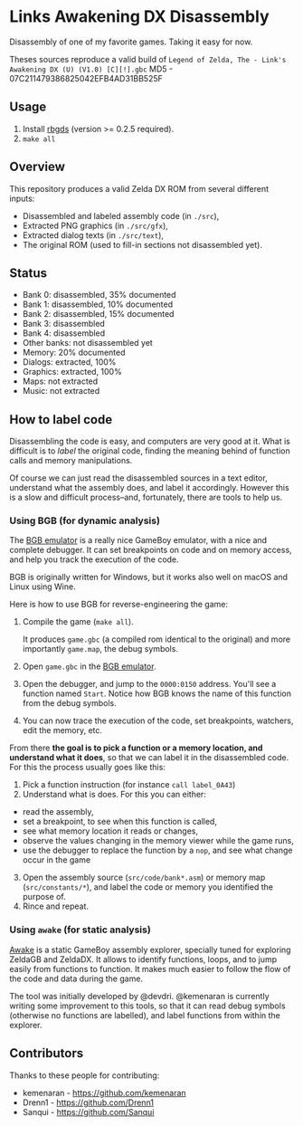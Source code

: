 # Links Awakening DX Disassembly

Disassembly of one of my favorite games. Taking it easy for now.

Theses sources reproduce a valid build of `Legend of Zelda, The - Link's Awakening DX (U) (V1.0) [C][!].gbc`
MD5 - 07C211479386825042EFB4AD31BB525F

## Usage

1. Install [rbgds](https://github.com/rednex/rgbds#1-installing-rgbds) (version >= 0.2.5 required).
2. `make all`

## Overview

This repository produces a valid Zelda DX ROM from several different inputs:

- Disassembled and labeled assembly code (in `./src`),
- Extracted PNG graphics (in `./src/gfx`),
- Extracted dialog texts (in `./src/text`),
- The original ROM (used to fill-in sections not disassembled yet).

## Status

- Bank 0: disassembled, 35% documented
- Bank 1: disassembled, 10% documented
- Bank 2: disassembled, 15% documented
- Bank 3: disassembled
- Bank 4: disassembled
- Other banks: not disassembled yet
- Memory: 20% documented
- Dialogs: extracted, 100%
- Graphics: extracted, 100%
- Maps: not extracted
- Music: not extracted

## How to label code

Disassembling the code is easy, and computers are very good at it. What is difficult is to _label_ the original code, finding the meaning behind of function calls and memory manipulations.

Of course we can just read the disassembled sources in a text editor, understand what the assembly does, and label it accordingly. However this is a slow and difficult process–and, fortunately, there are tools to help us.

### Using BGB (for dynamic analysis)

The [BGB emulator](http://bgb.bircd.org/) is a really nice GameBoy emulator, with a nice and complete debugger. It can set breakpoints on code and on memory access, and help you track the execution of the code.

BGB is originally written for Windows, but it works also well on macOS and Linux using Wine.

Here is how to use BGB for reverse-engineering the game:

1. Compile the game (`make all`).

    It produces `game.gbc` (a compiled rom identical to the original) and more importantly `game.map`, the debug symbols.

2. Open `game.gbc` in the [BGB emulator](http://bgb.bircd.org/).
3. Open the debugger, and jump to the `0000:0150` address. You'll see a function named `Start`. Notice how BGB knows the name of this function from the debug symbols.
4. You can now trace the execution of the code, set breakpoints, watchers, edit the memory, etc.

From there **the goal is to pick a function or a memory location, and understand what it does**, so that we can label it in the disassembled code. For this the process usually goes like this:

1. Pick a function instruction (for instance `call label_0A43`)
2. Understand what is does. For this you can either:
  - read the assembly,
  - set a breakpoint, to see when this function is called,
  - see what memory location it reads or changes,
  - observe the values changing in the memory viewer while the game runs,
  - use the debugger to replace the function by a `nop`, and see what change occur in the game
3. Open the assembly source (`src/code/bank*.asm`) or memory map (`src/constants/*`), and label the code or memory you identified the purpose of.
4. Rince and repeat.

### Using `awake` (for static analysis)

[Awake](https://github.com/kemenaran/awake) is a static GameBoy assembly explorer, specially tuned for exploring ZeldaGB and ZeldaDX. It allows to identify functions, loops, and to jump easily from functions to function. It makes much easier to follow the flow of the code and data during the game.

The tool was initially developed by @devdri. @kemenaran is currently writing some improvement to this tools, so that it can read debug symbols (otherwise no functions are labelled), and label functions from within the explorer.

## Contributors

Thanks to these people for contributing:

* kemenaran - https://github.com/kemenaran
* Drenn1 - https://github.com/Drenn1
* Sanqui - https://github.com/Sanqui

